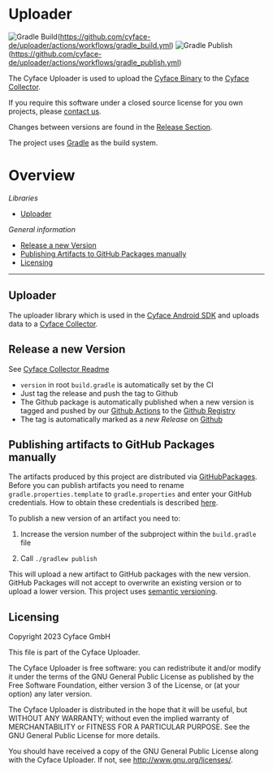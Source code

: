 # Uploader

![Gradle Build](https://github.com/cyface-de/uploader/actions/workflows/gradle_build.yml/badge.svg)(https://github.com/cyface-de/uploader/actions/workflows/gradle_build.yml)
![Gradle Publish](https://github.com/cyface-de/uploader/actions/workflows/gradle_publish.yml/badge.svg)(https://github.com/cyface-de/uploader/actions/workflows/gradle_publish.yml)

The Cyface Uploader is used to upload the [Cyface Binary](https://github.com/cyface-de/serialization) to the [Cyface
Collector](https://github.com/cyface-de/data-collector).

If you require this software under a closed source license for you own
projects, please [contact us](https://www.cyface.de/#kontakt).

Changes between versions are found in the [Release
Section](https://github.com/cyface-de/uploader/releases).

The project uses [Gradle](https://gradle.org/) as the build system.

# Overview

_Libraries_
- [Uploader](#uploader)

_General information_
- [Release a new Version](#release-a-new-version)
- [Publishing Artifacts to GitHub Packages
  manually](#publishing-artifacts-to-github-packages-manually)
- [Licensing](#licensing)

-----------------------------------------------------------------------------

## Uploader

The uploader library which is used in the [Cyface Android
SDK](https://github.com/cyface-de/android-backend) and uploads data to a
[Cyface Collector](https://github.com/cyface-de/data-collector).


## Release a new Version

See [Cyface Collector
Readme](https://github.com/cyface-de/data-collector#release-a-new-version)

- `version` in root `build.gradle` is automatically set by the CI
- Just tag the release and push the tag to Github
- The Github package is automatically published when a new version is
  tagged and pushed by our [Github
  Actions](https://github.com/cyface-de/uploader/actions) to the [Github
  Registry](https://github.com/cyface-de/uploader/packages)
- The tag is automatically marked as a *new Release* on
  [Github](https://github.com/cyface-de/uploader/releases)


## Publishing artifacts to GitHub Packages manually

The artifacts produced by this project are distributed via
[GitHubPackages](https://github.com/features/packages). Before you can
publish artifacts you need to rename `gradle.properties.template` to
`gradle.properties` and enter your GitHub credentials. How to obtain
these credentials is described
[here](https://help.github.com/en/github/managing-packages-with-github-packages/about-github-packages#about-tokens).

To publish a new version of an artifact you need to:

1.  Increase the version number of the subproject within the
    `build.gradle` file

2.  Call `./gradlew publish`

This will upload a new artifact to GitHub packages with the new version.
GitHub Packages will not accept to overwrite an existing version or to
upload a lower version. This project uses [semantic
versioning](https://semver.org/).


## Licensing

Copyright 2023 Cyface GmbH

This file is part of the Cyface Uploader.

The Cyface Uploader is free software: you can redistribute it and/or
modify it under the terms of the GNU General Public License as published
by the Free Software Foundation, either version 3 of the License, or (at
your option) any later version.

The Cyface Uploader is distributed in the hope that it will be useful,
but WITHOUT ANY WARRANTY; without even the implied warranty of
MERCHANTABILITY or FITNESS FOR A PARTICULAR PURPOSE. See the GNU General
Public License for more details.

You should have received a copy of the GNU General Public License along
with the Cyface Uploader. If not, see <http://www.gnu.org/licenses/>.
